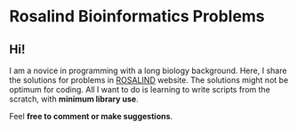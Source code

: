 # Rosalind Bioinformatics Problems

## Hi!

I am a novice in programming with a long biology background.
Here, I share the solutions for problems in [ROSALIND](https://rosalind.info) website.
The solutions might not be optimum for coding.
All I want to do is learning to write scripts from the scratch, with **minimum library use**.

Feel **free to comment or make suggestions**.
